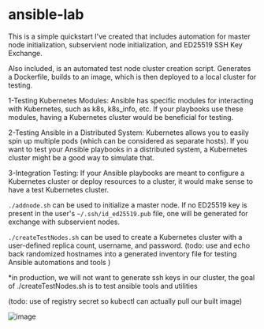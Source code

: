 # ansible-lab
This is a simple quickstart I've created that includes automation for master node initialization, subservient node initialization, and ED25519 SSH Key Exchange.

Also included, is an automated test node cluster creation script. Generates a Dockerfile, builds to an image, which is then deployed to a local cluster for testing.

1-Testing Kubernetes Modules: Ansible has specific modules for interacting with Kubernetes, such as k8s, k8s_info, etc. If your playbooks use these modules, having a Kubernetes cluster would be beneficial for testing.

2-Testing Ansible in a Distributed System: Kubernetes allows you to easily spin up multiple pods (which can be considered as separate hosts). If you want to test your Ansible playbooks in a distributed system, a Kubernetes cluster might be a good way to simulate that.

3-Integration Testing: If your Ansible playbooks are meant to configure a Kubernetes cluster or deploy resources to a cluster, it would make sense to have a test Kubernetes cluster.


`./addnode.sh` can be used to initialize a master node. If no ED25519 key is present in the user's `~/.ssh/id_ed25519.pub` file, one will be generated for exchange with subservient nodes.

`./createTestNodes.sh` can be used to create a Kubernetes cluster with a user-defined replica count, username, and password. (todo: use and echo back randomized hostnames into a generated inventory file for testing Ansible automations and tools )

*in production, we will not want to generate ssh keys in our cluster, the goal of ./createTestNodes.sh is to test ansible tools and utilities 

(todo: use of registry secret so kubectl can actually pull our built image)


![image](https://github.com/masonville17/ansible-lab/assets/90802741/6c17065d-5da8-45f5-b9f7-1e4ce19032db)
